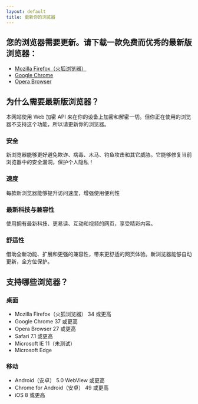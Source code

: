 ```yaml
---
layout: default
title: 更新你的浏览器
---
```


## 您的浏览器需要更新。请下载一款免费而优秀的最新版浏览器：

+ [Mozilla Firefox（火狐浏览器）](http://www.firefox.com.cn/)
+ [Google Chrome](https://www.google.cn/chrome/browser/)
+ [Opera Browser](https://www.opera.com/)

## 为什么需要最新版浏览器？

本网站使用 Web 加密 API 来在你的设备上加密和解密一切。但你正在使用的浏览器不支持这个功能，所以请更新你的浏览器。

### 安全

新浏览器能够更好避免欺诈、病毒、木马、钓鱼攻击和其它威胁。它能够修复当前浏览器中的安全漏洞，保护个人隐私！

### 速度

每款新浏览器能够提升访问速度，增强使用便利性

### 最新科技与兼容性

使用拥有最新科技、更易读、互动和视频的网页，享受精彩内容。

### 舒适性

借助全新功能、扩展和更强的兼容性，带来更舒适的网页体验。新浏览器能够自动更新，全方位保护。

## 支持哪些浏览器？

### 桌面

+ Mozilla Firefox（火狐浏览器） 34 或更高
+ Google Chrome 37 或更高
+ Opera Browser 27 或更高
+ Safari 7.1 或更高
+ Microsoft IE 11（未测试）
+ Microsoft Edge

### 移动

+ Android（安卓） 5.0 WebView 或更高
+ Chrome for Android（安卓） 49 或更高
+ iOS 8 或更高

<script>
if(typeof(crypto.webkitSubtle) == "object"){
	window.location.href='{{ site.baseurl }}/index-zh.html';
}
if(typeof(crypto.subtle) == "object"){
	window.location.href='{{ site.baseurl }}/index-zh.html';
}
</script>
